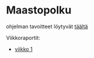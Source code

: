 # Maastopolku
ohjelman tavoitteet löytyvät [täältä](/documentation/tavoitteet.md)

Viikkoraportit:
- [viikko 1](/documentation/viikkoraportti1.md)
